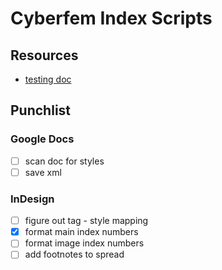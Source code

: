 # Cyberfem Index Scripts

## Resources

- [testing doc](https://docs.google.com/document/d/1kAi4nJextptZaj4UzJ0hY4VtJ0QNAw0AitmhX5u3GsE/edit)

## Punchlist

### Google Docs

- [ ] scan doc for styles
- [ ] save xml

### InDesign

- [ ] figure out tag - style mapping
- [x] format main index numbers
- [ ] format image index numbers
- [ ] add footnotes to spread
